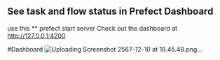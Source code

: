 ## See task and flow status in Prefect Dashboard
use this ** prefect start server
Check out the dashboard at http://127.0.0.1:4200

#Dashboard
![Uploading Screenshot 2567-12-10 at 19.45.48.png…]()
